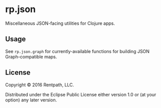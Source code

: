 # rp.json

Miscellaneous JSON-facing utilities for Clojure apps.

## Usage

See `rp.json.graph` for currently-available functions for building JSON Graph-compatible maps.

## License

Copyright © 2016 Rentpath, LLC.

Distributed under the Eclipse Public License either version 1.0 or (at
your option) any later version.
